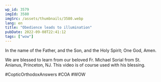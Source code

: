```yaml
---
wp_id: 3579
imgId: 3580
imgSrc: /assets/thumbnails/3580.webp
lang: en
title: "Obedience leads to illumination"
pubDate: 2022-09-08T22:41:12
tags: ["wow"]
---
```


<!-- page: 6 -->

<p>In the name of the Father, and the Son, and the Holy Spirit; One God, Amen.</p>
<p>We are blessed to learn from our beloved Fr. Michael Sorial from St. Anianus, Princeton, NJ. This video is of course used with his blessing.</p>
<p>#CopticOrthodoxAnswers #COA #WOW</p>
